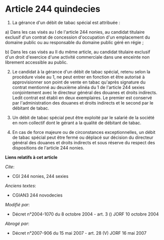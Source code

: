 # Article 244 quindecies

1. La gérance d'un débit de tabac spécial est attribuée :

a) Dans les cas visés au I de l'article 244 nonies, au candidat titulaire exclusif d'un contrat de concession d'occupation
d'un emplacement du domaine public ou au responsable du domaine public géré en régie ;

b) Dans les cas visés au II du même article, au candidat titulaire exclusif d'un droit d'exercice d'une activité commerciale
dans une enceinte non librement accessible au public.

2. Le candidat à la gérance d'un débit de tabac spécial, retenu selon la procédure visée au 1, ne peut entrer en fonction et
être autorisé à approvisionner son point de vente en tabac qu'après signature du contrat mentionné au deuxième alinéa du 1 de
l'article 244 sexies conjointement avec le directeur général des douanes et droits indirects. Ledit contrat est établi en
deux exemplaires. Le premier est conservé par l'administration des douanes et droits indirects et le second par le débitant
de tabac.

3. Un débit de tabac spécial peut être exploité par le salarié de la société en nom collectif dont le gérant a la qualité de
débitant de tabac.

4. En cas de force majeure ou de circonstances exceptionnelles, un débit de tabac spécial peut être fermé ou déplacé sur
décision du directeur général des douanes et droits indirects et sous réserve du respect des dispositions de l'article 244
nonies.

**Liens relatifs à cet article**

_Cite_:

  - CGI 244 nonies, 244 sexies

_Anciens textes_:

  - CGIAN3 244 novodecies

_Modifié par_:

  - Décret n°2004-1070 du 8 octobre 2004 - art. 3 () JORF 10 octobre 2004

_Abrogé par_:

  - Décret n°2007-906 du 15 mai 2007 - art. 28 (V) JORF 16 mai 2007
